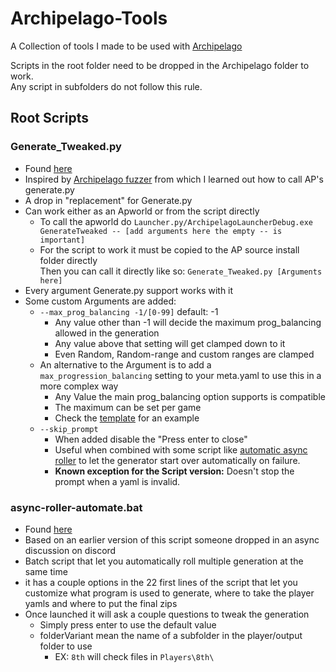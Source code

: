 # Archipelago-Tools

A Collection of tools I made to be used with [Archipelago](https://github.com/ArchipelagoMW/Archipelago)

Scripts in the root folder need to be dropped in the Archipelago folder to work.  
Any script in subfolders do not follow this rule.

## Root Scripts

### Generate_Tweaked.py

- Found [here](/worlds/generate-tweaked/)
- Inspired by [Archipelago fuzzer](https://github.com/Eijebong/Archipelago-fuzzer) from which I learned out how to call AP's generate.py
- A drop in "replacement" for Generate.py
- Can work either as an Apworld or from the script directly
  - To call the apworld do `Launcher.py/ArchipelagoLauncherDebug.exe GenerateTweaked -- [add arguments here the empty -- is important]`
  - For the script to work it must be copied to the AP source install folder directly  
    Then you can call it directly like so: `Generate_Tweaked.py [Arguments here]`
- Every argument Generate.py support works with it
- Some custom Arguments are added:
  - `--max_prog_balancing -1/[0-99]` default: -1
    - Any value other than -1 will decide the maximum prog_balancing allowed in the generation
    - Any value above that setting will get clamped down to it
    - Even Random, Random-range and custom ranges are clamped
  - An alternative to the Argument is to add a `max_progression_balancing` setting to your meta.yaml to use this in a more complex way
    - Any Value the main prog_balancing option supports is compatible
    - The maximum can be set per game
    - Check the [template](meta.yaml) for an example
  - `--skip_prompt`
    - When added disable the "Press enter to close"
    - Useful when combined with some script like [automatic async roller](async-roller-automate.bat) to let the generator start over automatically on failure.
    - **Known exception for the Script version:** Doesn't stop the prompt when a yaml is invalid.

### async-roller-automate.bat

- Found [here](async-roller-automate.bat)
- Based on an earlier version of this script someone dropped in an async discussion on discord
- Batch script that let you automatically roll multiple generation at the same time
- it has a couple options in the 22 first lines of the script that let you customize what program is used to generate, where to take the player yamls and where to put the final zips
- Once launched it will ask a couple questions to tweak the generation
  - Simply press enter to use the default value
  - folderVariant mean the name of a subfolder in the player/output folder to use
    - EX: `8th` will check files in `Players\8th\`
